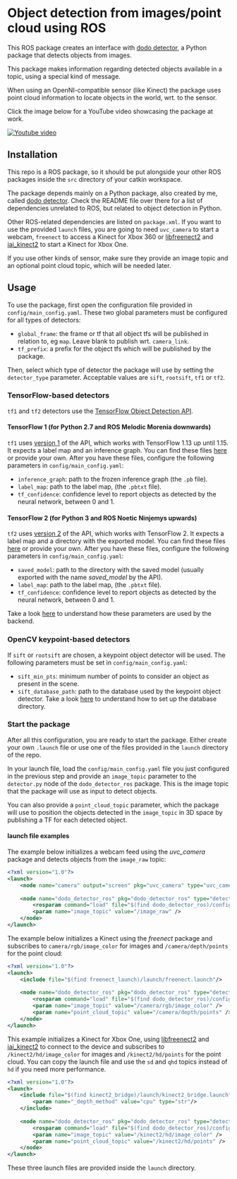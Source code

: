 # Object detection from images/point cloud using ROS

This ROS package creates an interface with [dodo detector](https://github.com/douglasrizzo/dodo_detector), a Python package that detects objects from images.

This package makes information regarding detected objects available in a topic, using a special kind of message.

When using an OpenNI-compatible sensor (like Kinect) the package uses point cloud information to locate objects in the world, wrt. to the sensor.

Click the image below for a YouTube video showcasing the package at work.

[![Youtube video](https://img.youtube.com/vi/fXJYmJOaSxQ/0.jpg)](https://www.youtube.com/watch?v=fXJYmJOaSxQ)

## Installation

This repo is a ROS package, so it should be put alongside your other ROS packages inside the `src` directory of your catkin workspace.

The package depends mainly on a Python package, also created by me, called [dodo detector](https://github.com/douglasrizzo/dodo_detector). Check the README file over there for a list of dependencies unrelated to ROS, but related to object detection in Python.

Other ROS-related dependencies are listed on `package.xml`. If you want to use the provided `launch` files, you are going to need `uvc_camera` to start a webcam, `freenect` to access a Kinect for Xbox 360 or [libfreenect2](https://github.com/OpenKinect/libfreenect2) and [iai_kinect2](https://github.com/code-iai/iai_kinect2) to start a Kinect for Xbox One.

If you use other kinds of sensor, make sure they provide an image topic and an optional point cloud topic, which will be needed later.

## Usage

To use the package, first open the configuration file provided in `config/main_config.yaml`. These two global parameters must be configured for all types of detectors:

- `global_frame`: the frame or tf that all object tfs will be published in relation to, eg `map`. Leave blank to publish wrt. `camera_link`.
- `tf_prefix`: a prefix for the object tfs which will be published by the package.

Then, select which type of detector the package will use by setting the `detector_type` parameter. Acceptable values are `sift`, `rootsift`, `tf1` or `tf2`.

### TensorFlow-based detectors

`tf1` and `tf2` detectors use the [TensorFlow Object Detection API](https://github.com/tensorflow/models/blob/master/research/object_detection/).

#### TensorFlow 1 (for Python 2.7 and ROS Melodic Morenia downwards)

`tf1` uses [version 1](https://github.com/tensorflow/models/blob/master/research/object_detection/g3doc/tf1.md) of the API, which works with TensorFlow 1.13 up until 1.15. It expects a label map and an inference graph. You can find these files [here](https://github.com/tensorflow/models/blob/master/research/object_detection/g3doc/tf1_detection_zoo.md) or provide your own. After you have these files, configure the following parameters in `config/main_config.yaml`:

- `inference_graph`: path to the frozen inference graph (the `.pb` file).
- `label_map`: path to the label map, (the `.pbtxt` file).
- `tf_confidence`: confidence level to report objects as detected by the neural network, between 0 and 1.

#### TensorFlow 2 (for Python 3 and ROS Noetic Ninjemys upwards)

`tf2` uses [version 2](https://github.com/tensorflow/models/blob/master/research/object_detection/g3doc/tf2.md) of the API, which works with TensorFlow 2. It expects a label map and a directory with the exported model. You can find these files [here](https://github.com/tensorflow/models/blob/master/research/object_detection/g3doc/tf2_detection_zoo.md) or provide your own. After you have these files, configure the following parameters in `config/main_config.yaml`:

- `saved_model`: path to the directory with the saved model (usually exported with the name _saved_model_ by the API).
- `label_map`: path to the label map, (the `.pbtxt` file).
- `tf_confidence`: confidence level to report objects as detected by the neural network, between 0 and 1.

Take a look [here](https://douglasrizzo.com.br/dodo_detector/#convolutional-neural-network-detector-4) to understand how these parameters are used by the backend.

### OpenCV keypoint-based detectors

If `sift` or `rootsift` are chosen, a keypoint object detector will be used. The following parameters must be set in `config/main_config.yaml`:

- `sift_min_pts`: minimum number of points to consider an object as present in the scene.
- `sift_database_path`: path to the database used by the keypoint object detector. Take a look [here](https://douglasrizzo.com.br/dodo_detector/#keypoint-based-detector) to understand how to set up the database directory.

### Start the package

After all this configuration, you are ready to start the package. Either create your own `.launch` file or use one of the files provided in the `launch` directory of the repo.

In your launch file, load the `config/main_config.yaml` file you just configured in the previous step and provide an `image_topic` parameter to the `detector.py` node of the `dodo_detector_ros` package. This is the image topic that the package will use as input to detect objects.

You can also provide a `point_cloud_topic` parameter, which the package will use to position the objects detected in the `image_topic` in 3D space by publishing a TF for each detected object.

#### launch file examples

The example below initializes a webcam feed using the *uvc_camera* package and detects objects from the `image_raw` topic:

```xml
<?xml version="1.0"?>
<launch>
    <node name="camera" output="screen" pkg="uvc_camera" type="uvc_camera_node"/>
    
    <node name="dodo_detector_ros" pkg="dodo_detector_ros" type="detector.py" output="screen">
        <rosparam command="load" file="$(find dodo_detector_ros)/config/main_config.yaml"/>
        <param name="image_topic" value="/image_raw" />
    </node>
</launch>
```

The example below initializes a Kinect using the *freenect* package and subscribes to `camera/rgb/image_color` for images and `/camera/depth/points` for the point cloud:

```xml
<?xml version="1.0"?>
<launch>
    <include file="$(find freenect_launch)/launch/freenect.launch"/>
    
    <node name="dodo_detector_ros" pkg="dodo_detector_ros" type="detector.py" output="screen">
        <rosparam command="load" file="$(find dodo_detector_ros)/config/main_config.yaml"/>
        <param name="image_topic" value="/camera/rgb/image_color" />
        <param name="point_cloud_topic" value="/camera/depth/points" />
    </node>
</launch>
```

This example initializes a Kinect for Xbox One, using [libfreenect2](https://github.com/OpenKinect/libfreenect2) and [iai_kinect2](https://github.com/code-iai/iai_kinect2) to connect to the device and subscribes to `/kinect2/hd/image_color` for images and `/kinect2/hd/points` for the point cloud. You can copy the launch file and use the `sd` and `qhd` topics instead of `hd` if you need more performance.

```xml
<?xml version="1.0"?>
<launch>    
    <include file="$(find kinect2_bridge)/launch/kinect2_bridge.launch">
        <param name="_depth_method" value="cpu" type="str"/>
    </include>
    
    <node name="dodo_detector_ros" pkg="dodo_detector_ros" type="detector.py" output="screen">
        <rosparam command="load" file="$(find dodo_detector_ros)/config/main_config.yaml"/>
        <param name="image_topic" value="/kinect2/hd/image_color" />
        <param name="point_cloud_topic" value="/kinect2/hd/points" />
    </node>
</launch>
```

These three launch files are provided inside the `launch` directory.
